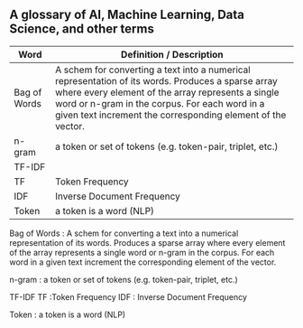 ## A glossary of AI, Machine Learning, Data Science, and other terms

Word | Definition / Description
-----|---------------------------
Bag of Words | A schem for converting a text into a numerical representation of its words. Produces a sparse array where every element of the array represents a single word or n-gram in the corpus. For each word in a given text increment the corresponding element of the vector.  
n-gram | a token or set of tokens (e.g. token-pair, triplet, etc.)
TF-IDF |
TF | Token Frequency
IDF | Inverse Document Frequency
Token | a token is a word (NLP)

Bag of Words 
: A schem for converting a text into a numerical representation of its words. Produces a sparse array where every element of the array represents a single word or n-gram in the corpus. For each word in a given text increment the corresponding element of the vector.  

n-gram
: a token or set of tokens (e.g. token-pair, triplet, etc.)

TF-IDF
TF
:Token Frequency
IDF
: Inverse Document Frequency

Token
: a token is a word (NLP)
